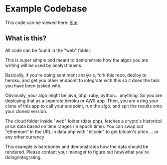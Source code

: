 # Example Codebase

This code can be viewed here: 
[Site](https://sleepy-hamlet-96224.herokuapp.com/) 

## What is this?

All code can be found in the "web" folder.

This is super simple and meant to demonstrate how the algos you are writing will be used by analyst teams.

Basically, if you're doing sentiment analysis, fork this repo, deploy to heroku, and get you other endpoint to integrate with this so it does the task you have been tasked with.

Obviously, your algo might be java, php, ruby, python... anything. So you are deploying that as a seperate heroku or AWS app. Then, you are using your clone of this app to call your endpoint, run the algo, and spit the results onto your cloned version.

The cloud folder inside "web" folder (data.php), fetches a crypto's historical price data based on time ranges (in epoch time). You can swap out "ethereum" in the URL in data.php with "bitcoin" to get bitcoin's price.... or any other currency

This example is barebones and demonstrates how the data should be rendered. Please contact your manager to figure out how/what you're doing/integrating.


